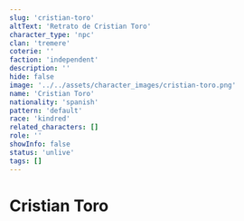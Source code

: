 ```yaml
---
slug: 'cristian-toro'
altText: 'Retrato de Cristian Toro'
character_type: 'npc'
clan: 'tremere'
coterie: ''
faction: 'independent'
description: ''
hide: false
image: '../../assets/character_images/cristian-toro.png'
name: 'Cristian Toro'
nationality: 'spanish'
pattern: 'default'
race: 'kindred'
related_characters: []
role: ''
showInfo: false
status: 'unlive'
tags: []
---
```


# Cristian Toro
